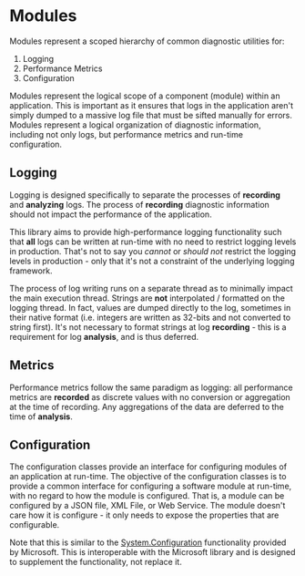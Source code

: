 ﻿# Modules

Modules represent a scoped hierarchy of common diagnostic utilities for:

1. Logging
2. Performance Metrics
3. Configuration

Modules represent the logical scope of a component (module) within an application. This is important as it ensures
that logs in the application aren't simply dumped to a massive log file that must be sifted manually for errors.
Modules represent a logical organization of diagnostic information, including not only logs, but performance
metrics and run-time configuration.

## Logging

Logging is designed specifically to separate the processes of **recording** and **analyzing** logs. The process
of **recording** diagnostic information should not impact the performance of the application. 

This library aims 
to provide high-performance logging functionality such that __all__ logs can be written at run-time with no need
to restrict logging levels in production. That's not to say you *cannot* or *should not* restrict the logging
levels in production - only that it's not a constraint of the underlying logging framework.

The process of log writing runs on a separate thread as to minimally impact the main execution thread. Strings
are **not** interpolated / formatted on the logging thread. In fact, values are dumped directly to the log, sometimes 
in their native format (i.e. integers are written as 32-bits and not converted to string first). It's not necessary
to format strings at log **recording** - this is a requirement for log **analysis**, and is thus deferred.

## Metrics

Performance metrics follow the same paradigm as logging: all performance metrics are **recorded** as discrete 
values with no conversion or aggregation at the time of recording. Any aggregations of the data are deferred 
to the time of **analysis**.

## Configuration

The configuration classes provide an interface for configuring modules of an application at run-time. The 
objective of the configuration classes is to provide a common interface for configuring a software 
module at run-time, with no regard to how the module is configured. That is, a module can be configured by a 
JSON file, XML File, or Web Service. The module doesn't care how it is configure - it only needs to expose the 
properties that are configurable.

Note that this is similar to the [System.Configuration](https://docs.microsoft.com/en-us/dotnet/api/system.configuration.configuration)
functionality provided by Microsoft. This is interoperable with the Microsoft library and is designed to supplement
the functionality, not replace it.
